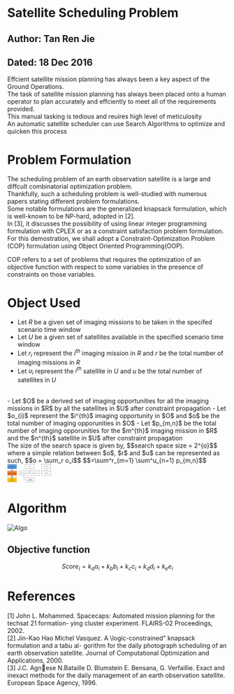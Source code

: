 # Satellite Scheduling Problem
## Author: Tan Ren Jie
## Dated: 18 Dec 2016
Effcient satellite mission planning has always been a key aspect of the Ground Operations. <br>
The task of satellite mission planning has always been placed onto a human operator to plan accurately and effciently to meet all of the requirements provided. <br>
This manual tasking is tedious and reuires high level of meticulosity <br>
An automatic satellite scheduler can use Search Algorithms to optimize and quicken this process

# Problem Formulation
The scheduling problem of an earth observation satellite is a large and diffcult combinatorial optimization problem. <br>
Thankfully, such a scheduling problem is well-studied with numerous papers stating different problem formulations. <br>
Some notable formulations are the generalized knapsack formulation, which is well-known to be NP-hard, adopted in [2]. <br>
In [3], it discusses the possibility of using linear integer programming formulation with CPLEX or as a constraint satisfaction problem formulation. <br>
For this demostration, we shall adopt a Constraint-Optimization Problem (COP) formulation using Object Oriented Programming(OOP). <br>

COP refers to a set of problems that requires the optimization of an objective function with respect to some variables in the presence of constraints on those variables. <br>

# Object Used
- Let $R$ be a given set of imaging missions to be taken in the specifed scenario time window
- Let $U$ be a given set of satellites available in the specified scenario time window
- Let $r_i$ represent the $i^{th}$ imaging mission in $R$ and $r$ be the total number of imaging missions in $R$
- Let $u_i$ represent the $i^{th}$ satellite in $U$ and $u$ be the total number of satellites in $U$

<br>
- Let $O$ be a derived set of imaging opportunities for all the imaging missions in $R$ by all the satellites in $U$ after constraint propagation
- Let $o_{i}$ represent the $i^{th}$ imaging opportunity in $O$ and $o$ be the total number of imaging opporunities in $O$
- Let $p_{m,n}$ be the total number of imaging opporunities for the $m^{th}$ imaging mission in $R$ and the $n^{th}$ satellite in $U$ after constraint propagation

<br>
The size of the search space is given by,
$$search space size = 2^{o}$$
where a simple relation between $o$, $r$ and $u$ can be represented as such,
$$o = \sum_r o_i$$
$$=\sum^r_{m=1} \sum^u_{n=1} p_{m,n}$$

<br>
<img src="classhiearchy.jpg" alt="class hierarchy" style="width: 100px;"/>

# Algorithm
<!-- <img src="algorithm.png" alt="algo" style="width: 100px;"/> -->
![Algo](https://raw.githubusercontent.com/notha99y/Satellite-Scheduling/blob/master/algorithm.jpg)

## Objective function
$$Score_i = k_a a_i + k_b b_i + k_c c_i + k_d d_i + k_e e_i$$


# References
[1] John L. Mohammed. Spacecaps: Automated mission planning for the techsat 21 formation-
ying cluster experiment. FLAIRS-02 Proceedings, 2002. <br>
[2] Jin-Kao Hao Michel Vasquez. A \logic-constrained" knapsack formulation and a tabu al-
gorithm for the daily photograph scheduling of an earth observation satellite. Journal of
Computational Optimization and Applications, 2000. <br>
[3] J.C. Agnese N.Bataille D. Blumstein E. Bensana, G. Verfaillie. Exact and inexact methods
for the daily management of an earth observation satellite. European Space Agency, 1996. <br>
